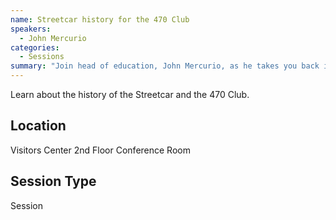 ```yaml
---
name: Streetcar history for the 470 Club
speakers:
  - John Mercurio
categories:
  - Sessions
summary: "Join head of education, John Mercurio, as he takes you back in time to learn about the history of the Streetcar and the 470 Club."
---
```


Learn about the history of the Streetcar and the 470 Club.


## Location

Visitors Center 2nd Floor Conference Room

## Session Type

Session

